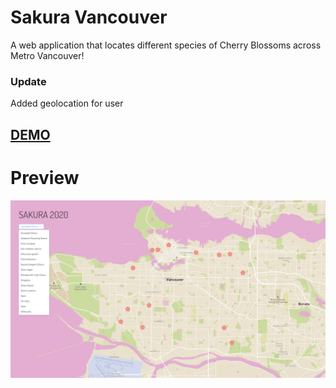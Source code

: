 # Sakura Vancouver
A web application that locates different species of Cherry Blossoms across Metro Vancouver!

### Update
Added geolocation for user

## [DEMO](https://sakura-vancouver.netlify.com/)

# Preview
![alt text](https://raw.githubusercontent.com/andasan/sakura-vancouver/master/public/ss-sakura-van.png "Sakura-Vancouver")
